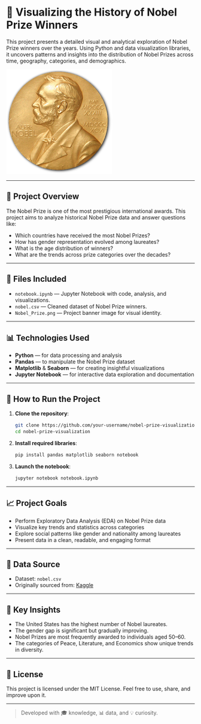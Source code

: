 
# 🏅 Visualizing the History of Nobel Prize Winners

This project presents a detailed visual and analytical exploration of Nobel Prize winners over the years. Using Python and data visualization libraries, it uncovers patterns and insights into the distribution of Nobel Prizes across time, geography, categories, and demographics.

![Nobel Prize](./Nobel_Prize.png)

---

## 📌 Project Overview

The Nobel Prize is one of the most prestigious international awards. This project aims to analyze historical Nobel Prize data and answer questions like:
- Which countries have received the most Nobel Prizes?
- How has gender representation evolved among laureates?
- What is the age distribution of winners?
- What are the trends across prize categories over the decades?

---

## 📁 Files Included

- `notebook.ipynb` — Jupyter Notebook with code, analysis, and visualizations.
- `nobel.csv` — Cleaned dataset of Nobel Prize winners.
- `Nobel_Prize.png` — Project banner image for visual identity.

---

## 📊 Technologies Used

- **Python** — for data processing and analysis
- **Pandas** — to manipulate the Nobel Prize dataset
- **Matplotlib** & **Seaborn** — for creating insightful visualizations
- **Jupyter Notebook** — for interactive data exploration and documentation

---

## 🚀 How to Run the Project

1. **Clone the repository**:
   ```bash
   git clone https://github.com/your-username/nobel-prize-visualization.git
   cd nobel-prize-visualization
   ```

2. **Install required libraries**:
   ```bash
   pip install pandas matplotlib seaborn notebook
   ```

3. **Launch the notebook**:
   ```bash
   jupyter notebook notebook.ipynb
   ```

---

## 📈 Project Goals

- Perform Exploratory Data Analysis (EDA) on Nobel Prize data
- Visualize key trends and statistics across categories
- Explore social patterns like gender and nationality among laureates
- Present data in a clean, readable, and engaging format

---

## 📂 Data Source

- Dataset: `nobel.csv`
- Originally sourced from: [Kaggle](https://www.kaggle.com/datasets/szamil/nobel-prize)

---

## 🧠 Key Insights

- The United States has the highest number of Nobel laureates.
- The gender gap is significant but gradually improving.
- Nobel Prizes are most frequently awarded to individuals aged 50–60.
- The categories of Peace, Literature, and Economics show unique trends in diversity.

---

## 📜 License

This project is licensed under the MIT License. Feel free to use, share, and improve upon it.

---

> Developed with 🎓 knowledge, 📊 data, and 💡 curiosity.
